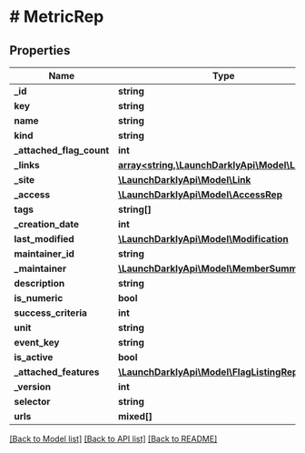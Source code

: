 # # MetricRep

## Properties

Name | Type | Description | Notes
------------ | ------------- | ------------- | -------------
**_id** | **string** |  |
**key** | **string** |  |
**name** | **string** |  |
**kind** | **string** |  |
**_attached_flag_count** | **int** |  | [optional]
**_links** | [**array<string,\LaunchDarklyApi\Model\Link>**](Link.md) |  |
**_site** | [**\LaunchDarklyApi\Model\Link**](Link.md) |  | [optional]
**_access** | [**\LaunchDarklyApi\Model\AccessRep**](AccessRep.md) |  | [optional]
**tags** | **string[]** |  |
**_creation_date** | **int** |  |
**last_modified** | [**\LaunchDarklyApi\Model\Modification**](Modification.md) |  | [optional]
**maintainer_id** | **string** |  | [optional]
**_maintainer** | [**\LaunchDarklyApi\Model\MemberSummaryRep**](MemberSummaryRep.md) |  | [optional]
**description** | **string** |  | [optional]
**is_numeric** | **bool** |  | [optional]
**success_criteria** | **int** |  | [optional]
**unit** | **string** |  | [optional]
**event_key** | **string** |  | [optional]
**is_active** | **bool** |  | [optional]
**_attached_features** | [**\LaunchDarklyApi\Model\FlagListingRep[]**](FlagListingRep.md) |  | [optional]
**_version** | **int** |  | [optional]
**selector** | **string** |  | [optional]
**urls** | **mixed[]** |  | [optional]

[[Back to Model list]](../../README.md#models) [[Back to API list]](../../README.md#endpoints) [[Back to README]](../../README.md)
